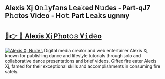 ## Alexis Xj O𝚗𝚕yf𝚊ns L𝚎a𝚔ed N𝚞𝚍es - Part-qJ7 P𝚑𝚘tos Vi𝚍𝚎o - H𝚘𝚝 Part L𝚎a𝚔s ugnmy

# <h2><a href="http://kf1z8sj.oniu.top/?m=Alexis+Xj">🔗👉 🔴 Alexis Xj P𝚑ot𝚘𝚜 V𝚒d𝚎o</a></h2>

[![Alexis Xj Nu𝚍e𝚜](https://i.imgur.com/0qMVB7G.gif)](http://kf1z8sj.oniu.top/?m=Alexis+Xj)
Digital media creator and web entertainer Alexis Xj, known for publishing dance and lifestyle tutorials through solo and collaborative dance presentations and brief videos. Gifted fire eater Alexis Xj, famed for their exceptional skills and accomplishments in consuming fire safely.  
